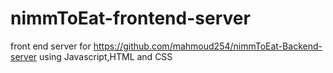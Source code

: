 # nimmToEat-frontend-server
front end server for https://github.com/mahmoud254/nimmToEat-Backend-server
using Javascript,HTML and CSS 
